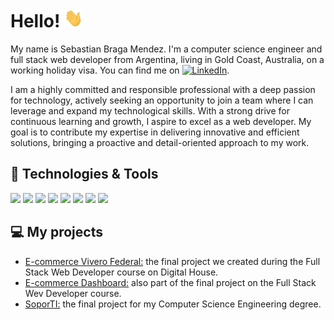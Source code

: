# Hello! <img src="https://raw.githubusercontent.com/sebastianbragam/sebastianbragam/master/wave.gif" width="30px" height="30px" />

My name is Sebastian Braga Mendez. I'm a computer science engineer and full stack web developer from Argentina, living in Gold Coast, Australia, on a working holiday visa. You can find me on [![LinkedIn][2.2]][2].

I am a highly committed and responsible professional with a deep passion for technology, actively seeking an opportunity to join a team where I can leverage and expand my technological skills. With a strong drive for continuous learning and growth, I aspire to excel as a web developer. My goal is to contribute my expertise in delivering innovative and efficient solutions, bringing a proactive and detail-oriented approach to my work.

## 🔧 Technologies & Tools
![](https://img.shields.io/badge/JavaScript-informational?style=flat&logo=javascript&logoColor=white&color=2bbc8a)
![](https://img.shields.io/badge/NodeJS-informational?style=flat&logo=node.js&logoColor=white&color=2bbc8a)
![](https://img.shields.io/badge/Express-informational?style=flat&logo=express&logoColor=white&color=2bbc8a)
![](https://img.shields.io/badge/HTML-informational?style=flat&logo=HTML5&logoColor=white&color=2bbc8a)
![](https://img.shields.io/badge/CSS-informational?style=flat&logo=css3&logoColor=white&color=2bbc8a)
![](https://img.shields.io/badge/React-informational?style=flat&logo=React&logoColor=white&color=2bbc8a)
![](https://img.shields.io/badge/MySQL-informational?style=flat&logo=MySQL&logoColor=white&color=2bbc8a)
![](https://img.shields.io/badge/MSSQLServer-informational?style=flat&logo=microsoftsqlserver&logoColor=white&color=2bbc8a)

## 💻 My projects
- [E-commerce Vivero Federal:](https://github.com/sebastianbragam/grupo_10_ViveroFederal) the final project we created during the Full Stack Web Developer course on Digital House. 
- [E-commerce Dashboard:](https://github.com/sebastianbragam/grupo_10_ViveroFederal_dashboard) also part of the final project on the Full Stack Wev Developer course.
- [SoporTI:](https://github.com/sebastianbragam/SoporTI) the final project for my Computer Science Engineering degree.

<!-- links to social media icons -->

<!-- icons with padding -->

[1.1]: http://i.imgur.com/0o48UoR.png (github icon with padding)

<!-- icons without padding -->

[1.2]: http://i.imgur.com/9I6NRUm.png (github icon without padding)
[2.2]: https://raw.githubusercontent.com/MartinHeinz/MartinHeinz/master/linkedin-3-16.png (LinkedIn icon without padding)


<!-- links to your social media accounts -->

[1]: https://github.com/sebastianbragam
[2]: https://www.linkedin.com/in/sbragamendez/


<!-- Resources -->
<!-- Icons: https://simpleicons.org/ -->
<!-- Emojis: https://emojipedia.org/emoji/ -->
<!-- HTML Emojis: https://www.fileformat.info/index.htm -->
<!-- Shields: https://shields.io/ -->
<!-- Awesome GitHub Profile README: https://github.com/abhisheknaiidu/awesome-github-profile-readme -->
